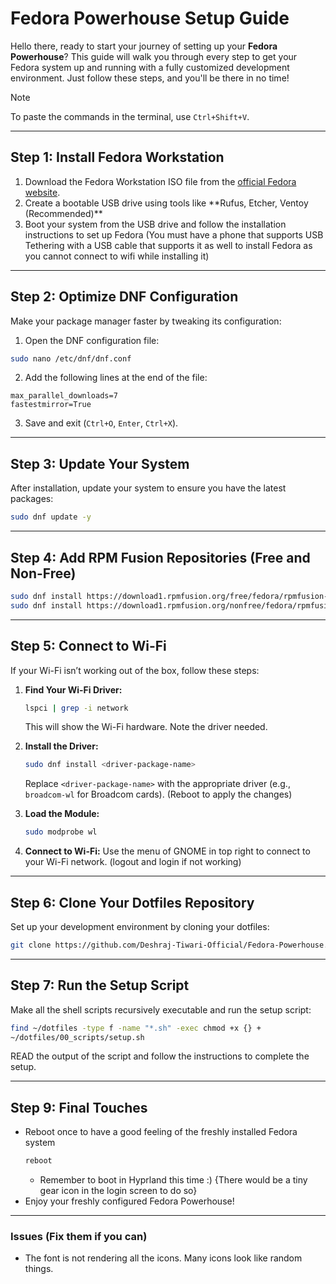 # Fedora Powerhouse Setup Guide

Hello there, ready to start your journey of setting up your **Fedora Powerhouse**? This guide will walk you through every step to get your Fedora system up and running with a fully customized development environment. Just follow these steps, and you'll be there in no time!

> [!NOTE]
> To paste the commands in the terminal, use `Ctrl+Shift+V`.

---

## **Step 1: Install Fedora Workstation**

1. Download the Fedora Workstation ISO file from the [official Fedora website](https://getfedora.org/).
2. Create a bootable USB drive using tools like \*\*Rufus, Etcher, Ventoy (Recommended)\*\*
3. Boot your system from the USB drive and follow the installation instructions to set up Fedora (You must have a phone that supports USB Tethering with a USB cable that supports it as well to install Fedora as you cannot connect to wifi while installing it)

---

## **Step 2: Optimize DNF Configuration**

Make your package manager faster by tweaking its configuration:

1. Open the DNF configuration file:
```bash
sudo nano /etc/dnf/dnf.conf
```
2. Add the following lines at the end of the file:
```
max_parallel_downloads=7
fastestmirror=True
```
3. Save and exit (`Ctrl+O`, `Enter`, `Ctrl+X`).

---

## **Step 3: Update Your System**

After installation, update your system to ensure you have the latest packages:

```bash
sudo dnf update -y
```

---

## **Step 4: Add RPM Fusion Repositories (Free and Non-Free)**

```bash
sudo dnf install https://download1.rpmfusion.org/free/fedora/rpmfusion-free-release-$(rpm -E %fedora).noarch.rpm 
sudo dnf install https://download1.rpmfusion.org/nonfree/fedora/rpmfusion-nonfree-release-$(rpm -E %fedora).noarch.rpm
```

---

## **Step 5: Connect to Wi-Fi**

If your Wi-Fi isn’t working out of the box, follow these steps:

1. **Find Your Wi-Fi Driver:**

   ```bash
   lspci | grep -i network
   ```

   This will show the Wi-Fi hardware. Note the driver needed.

2. **Install the Driver:**

   ```bash
   sudo dnf install <driver-package-name>
   ```

   Replace `<driver-package-name>` with the appropriate driver (e.g., `broadcom-wl` for Broadcom cards).
   (Reboot to apply the changes)

3. **Load the Module:**

   ```bash
   sudo modprobe wl
   ```
4. **Connect to Wi-Fi:**
   Use the menu of GNOME in top right to connect to your Wi-Fi network. (logout and login if not working)

---

## **Step 6: Clone Your Dotfiles Repository**

Set up your development environment by cloning your dotfiles:

```bash
git clone https://github.com/Deshraj-Tiwari-Official/Fedora-Powerhouse.git ~/dotfiles
```

---

## **Step 7: Run the Setup Script**

Make all the shell scripts recursively executable and run the setup script:

```bash
find ~/dotfiles -type f -name "*.sh" -exec chmod +x {} +
~/dotfiles/00_scripts/setup.sh
```

READ the output of the script and follow the instructions to complete the setup.

---

## **Step 9: Final Touches**

- Reboot once to have a good feeling of the freshly installed Fedora system
  ```bash
  reboot
  ```
  - Remember to boot in Hyprland this time :) {There would be a tiny gear icon in the login screen to do so}
- Enjoy your freshly configured Fedora Powerhouse!

---

### Issues (Fix them if you can)
- The font is not rendering all the icons. Many icons look like random things. 
